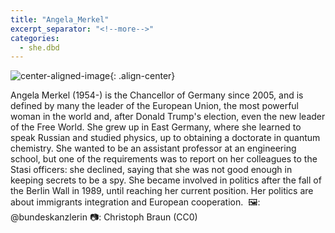 ```yaml
---
title: "Angela_Merkel"
excerpt_separator: "<!--more-->"
categories:
  - she.dbd
---
```



![center-aligned-image](https://cdn.pixabay.com/photo/2020/10/26/16/56/man-5687861_1280.png){: .align-center}

Angela Merkel (1954-) is the Chancellor of Germany since 2005, and is defined by many the leader of the European Union, the most powerful woman in the world and, after Donald Trump's election, even the new leader of the Free World. She grew up in East Germany, where she learned to speak Russian and studied physics, up to obtaining a doctorate in quantum chemistry. She wanted to be an assistant professor at an engineering school, but one of the requirements was to report on her colleagues to the Stasi officers: she declined, saying that she was not good enough in keeping secrets to be a spy. She became involved in politics after the fall of the Berlin Wall in 1989, until reaching her current position. Her politics are about immigrants integration and European cooperation.⁠
⁠
🖼: @bundeskanzlerin
📷: Christoph Braun (CC0)
